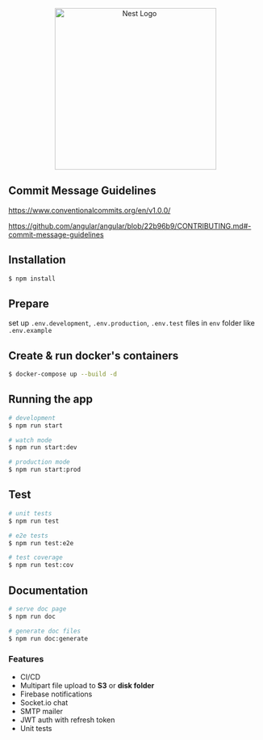 <p align="center">
  <a href="http://nestjs.com/" target="blank"><img src="https://nestjs.com/img/logo_text.svg" width="320" alt="Nest Logo" /></a>
</p>

<!-- <p align="center">
  <a href="https://wakatime.com/@Sviat"><img src="https://wakatime.com/badge/user/bfbbf1d3-f694-478d-b70d-f9ab067f20f8.svg?style=for-the-badge" alt="Wakatime" /></a>
</p> -->

<!-- ### Time spent on it

<a href="https://wakatime.com/@Sviat/projects/hibebyqenc"><img src="https://wakatime.com/badge/user/bfbbf1d3-f694-478d-b70d-f9ab067f20f8/project/2b7cbf26-72c8-45c9-bad5-5ba97106226a.svg?style=for-the-badge" alt="Wakatime" /></a> -->

## Commit Message Guidelines

https://www.conventionalcommits.org/en/v1.0.0/

https://github.com/angular/angular/blob/22b96b9/CONTRIBUTING.md#-commit-message-guidelines

## Installation

```bash
$ npm install
```

## Prepare

set up `.env.development`, `.env.production`, `.env.test` files in `env` folder like `.env.example`

## Create & run docker's containers

```bash
$ docker-compose up --build -d
```

## Running the app

```bash
# development
$ npm run start

# watch mode
$ npm run start:dev

# production mode
$ npm run start:prod
```

## Test

```bash
# unit tests
$ npm run test

# e2e tests
$ npm run test:e2e

# test coverage
$ npm run test:cov
```

## Documentation

```bash
# serve doc page
$ npm run doc

# generate doc files
$ npm run doc:generate
```

### Features

- CI/CD
- Multipart file upload to **S3** or **disk folder**
- Firebase notifications
- Socket.io chat
- SMTP mailer
- JWT auth with refresh token
- Unit tests
